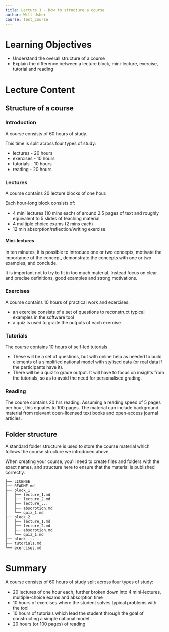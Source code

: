 ```yaml
---
title: Lecture 1 - How to structure a course
author: Will Usher
course: test_course
---
```


# Learning Objectives

- Understand the overall structure of a course
- Explain the difference between a lecture block, mini-lecture, exercise, tutorial and reading

# Lecture Content

## Structure of a course

### Introduction

A course consists of 60 hours of study.

This time is split across four types of study:

- lectures - 20 hours
- exercises - 10 hours
- tutorials - 10 hours
- reading - 20 hours

### Lectures

A course contains 20 lecture blocks of one hour.

Each hour-long block consists of:

- 4 mini lectures (10 mins each) of around 2.5 pages of text and roughly equivalent to 5 slides of teaching material
- 4 multiple choice exams (2 mins each)
- 12 min absorption/reflection/writing exercise

#### Mini-lectures

In ten minutes, it is possible to introduce one or two concepts, motivate the importance of the concept,
demonstrate the concepts with one or two examples,
and conclude.

It is important not to try to fit in too much material.
Instead focus on clear and precise definitions,
good examples and strong motivations.

### Exercises

A course contains 10 hours of practical work and exercises.

- an exercise consists of a set of questions to reconstruct typical examples in the software tool
- a quiz is used to grade the outputs of each exercise

### Tutorials

The course contains 10 hours of self-led tutorials

  - These will be a set of questions, but with online help as needed to build elements of a simplified national model with stylised data (or real data if the participants have it).
  - There will be a quiz to grade output. It will have to focus on insights from the tutorials, so as to avoid the need for personalised grading.

### Reading

The course contains 20 hrs reading.
Assuming a reading speed of 5 pages per hour, this equates to 100 pages.
The material can include background material from relevant open-licensed text books and open-access journal articles.

## Folder structure

A standard folder structure is used to store the course material which follows the course structure we introduced above.

When creating your course, you'll need to create files and folders with the exact names, and structure here to ensure that the material is published correctly.

```
├── LICENSE
├── README.md
├── block_1
│   ├── lecture_1.md
│   ├── lecture_2.md
│   ├── lecture_...
│   ├── absorption.md
│   └── quiz_1.md
├── block_2
│   ├── lecture_1.md
│   ├── lecture_2.md
│   ├── absorption.md
│   └── quiz_1.md
├── block_...
├── tutorials.md
└── exercises.md
```

# Summary

A course consists of 60 hours of study split across four types of study:

- 20 lectures of one hour each, further broken down into 4 mini-lectures, multiple-choice exams and absorption time
- 10 hours of exercises where the student solves typical problems with the tool
- 10 hours of tutorials which lead the student through the goal of constructing a simple national model
- 20 hours (or 100 pages) of reading
